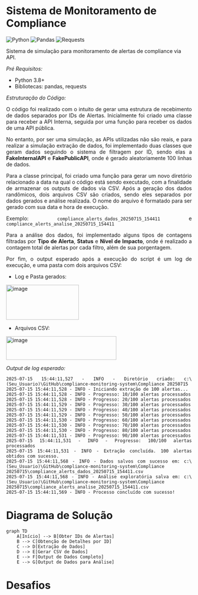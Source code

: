 # Sistema de Monitoramento de Compliance
![Python](https://img.shields.io/badge/python-3.8%2B-blue)
![Pandas](https://img.shields.io/badge/pandas-1.3%2B-orange)
![Requests](https://img.shields.io/badge/requests-2.26%2B-green)

Sistema de simulação para monitoramento de alertas de compliance via API.

*Pré Requisitos:*

- Python 3.8+
- Bibliotecas: pandas, requests

*Estruturação do Código:*

<div align="justify">
  
O código foi realizado com o intuito de gerar uma estrutura de recebimento de dados separados por IDs de Alertas. Inicialmente foi criado uma classe para receber a API Interna, seguida por uma função para receber os dados de uma API pública. 

No entanto, por ser uma simulação, as APIs utilizadas não são reais, e para realizar a simulação extração de dados, foi implementado duas classes que geram dados seguindo o sistema de filtragem por ID, sendo elas a **FakeInternalAPI** e **FakePublicAPI**, onde é gerado aleatoriamente 100 linhas de dados.

Para a classe principal, foi criado uma função para gerar um novo diretório relacionado a data na qual o código está sendo executado, com a finalidade de armazenar os outputs de dados via CSV. Após a geração dos dados randômicos, dois arquivos CSV são criados, sendo eles separados por dados gerados e análise realizada. O nome do arquivo é formatado para ser gerado com sua data e hora de execução.

Exemplo:
```compliance_alerts_dados_20250715_154411``` e
```compliance_alerts_analise_20250715_154411```

Para a análise dos dados, foi implementado alguns tipos de contagens filtradas por **Tipo de Alerta**, **Status** e **Nível de Impacto**, onde é realizado a contagem total de alertas por cada filtro, além de sua porgentagem.

Por fim, o output esperado após a execução do script é um log de execução, e uma pasta com dois arquivos CSV:

- Log e Pasta gerados:
<img width="197" height="95" alt="image" src="https://github.com/user-attachments/assets/65a4028f-03dd-4616-a12f-6322cfd07235" />

<p> </p>

- Arquivos CSV:
<img width="299" height="64" alt="image" src="https://github.com/user-attachments/assets/84824e5c-2e36-428e-9cbb-68274f7b07dd" />

<p> </p>

*Output de log esperado:*
```
2025-07-15 15:44:11,527 - INFO - Diretório criado: c:\(Seu_Usuario)\GitHub\compliance-monitoring-system\Compliance 20250715
2025-07-15 15:44:11,528 - INFO - Iniciando extração de 100 alertas...
2025-07-15 15:44:11,528 - INFO - Progresso: 10/100 alertas processados
2025-07-15 15:44:11,528 - INFO - Progresso: 20/100 alertas processados
2025-07-15 15:44:11,529 - INFO - Progresso: 30/100 alertas processados
2025-07-15 15:44:11,529 - INFO - Progresso: 40/100 alertas processados
2025-07-15 15:44:11,529 - INFO - Progresso: 50/100 alertas processados
2025-07-15 15:44:11,530 - INFO - Progresso: 60/100 alertas processados
2025-07-15 15:44:11,530 - INFO - Progresso: 70/100 alertas processados
2025-07-15 15:44:11,530 - INFO - Progresso: 80/100 alertas processados
2025-07-15 15:44:11,531 - INFO - Progresso: 90/100 alertas processados
2025-07-15 15:44:11,531 - INFO - Progresso: 100/100 alertas processados
2025-07-15 15:44:11,531 - INFO - Extração concluída. 100 alertas obtidos com sucesso.
2025-07-15 15:44:11,568 - INFO - Dados salvos com sucesso em: c:\(Seu_Usuario)\GitHub\compliance-monitoring-system\Compliance 20250715\compliance_alerts_dados_20250715_154411.csv
2025-07-15 15:44:11,568 - INFO - Análise exploratória salva em: c:\(Seu_Usuario)\GitHub\compliance-monitoring-system\Compliance 20250715\compliance_alerts_analise_20250715_154411.csv
2025-07-15 15:44:11,569 - INFO - Processo concluído com sucesso!

```


</div>

# Diagrama de Solução

```mermaid
graph TD
    A[Início] --> B[Obter IDs de Alertas]
    B --> C[Obtenção de Detalhes por ID]
    C --> D[Extração de Dados]
    D --> E[Gerar CSV de Dados]
    E --> F[Output de Dados Completo]
    E --> G[Output de Dados para Análise]

```

# Desafios


